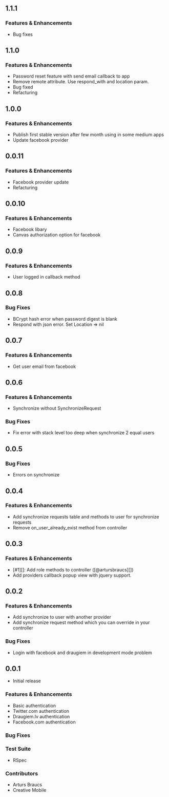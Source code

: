 ## 1.1.1

### Features & Enhancements

* Bug fixes

## 1.1.0

### Features & Enhancements

* Password reset feature with send email callback to app
* Remove remote attribute. Use respond_with and location param.
* Bug fixed
* Refacturing

## 1.0.0

### Features & Enhancements

* Publish first stable version after few month using in some medium apps
* Update facebook provider

## 0.0.11

### Features & Enhancements

* Facebook provider update
* Refacturing

## 0.0.10

### Features & Enhancements

* Facebook libary
* Canvas authorization option for facebook

## 0.0.9

### Features & Enhancements

* User logged in callback method

## 0.0.8

### Bug Fixes

* BCrypt hash error when password digest is blank
* Respond with json error. Set Location => nil

## 0.0.7

### Features & Enhancements

* Get user email from facebook

## 0.0.6

### Features & Enhancements

* Synchronize without SynchronizeRequest

### Bug Fixes

* Fix error with stack level too deep when synchronize 2 equal users

## 0.0.5

### Bug Fixes

* Errors on synchronize

## 0.0.4

### Features & Enhancements

* Add synchronize requests table and methods to user for synchronize requests
* Remove on_user_already_exist method from controller

## 0.0.3

### Features & Enhancements

* [#1][]: Add role methods to controller ([@artursbraucs][])
* Add providers callback popup view with jquery support.

## 0.0.2

### Features & Enhancements

* Add synchronize to user with another provider
* Add synchronize request method which you can override in your controller

### Bug Fixes

* Login with facebook and draugiem in development mode problem

## 0.0.1

* Initial release

### Features & Enhancements

* Basic authentication
* Twitter.com authentication
* Draugiem.lv authentication
* Facebook.com authentication

### Bug Fixes

### Test Suite

* RSpec

### Contributors

* Arturs Braucs
* Creative Mobile